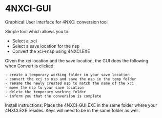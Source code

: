 # 4NXCI-GUI
Graphical User Interface for 4NXCI conversion tool

Simple tool which allows you to:


  - Select a .xci
  - Select a save location for the nsp
  - Convert the xci->nsp using 4NXCI.EXE
 

Given the xci location and the save location, the GUI does the following when Convert is clicked:

    - create a temporary working folder in your save location
    - convert the xci to nsp and save the nsp in the temp folder
    - rename the newly created nsp to match the name of the xci
    - move the nsp to your save location
    - delete the temporary working folder
    - inform you that the conversion is complete

Install instructions:
  Place the 4NXCI-GUI.EXE in the same folder where your 4NXCI.EXE resides.
  Keys will need to be in the same folder as well.

